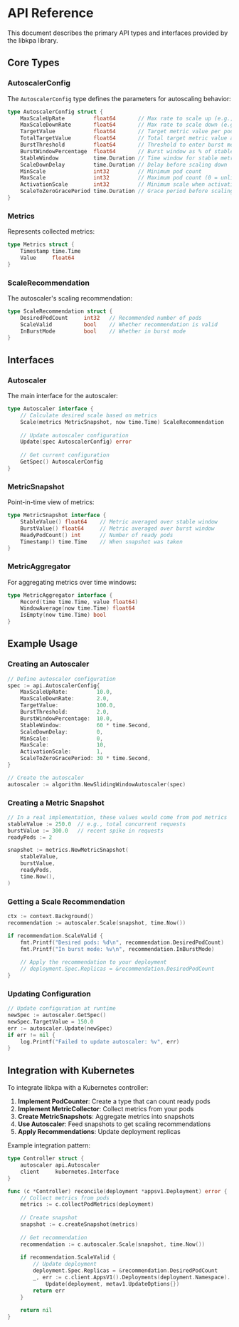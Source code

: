 # API Reference

This document describes the primary API types and interfaces provided by the libkpa library.

## Core Types

### AutoscalerConfig

The `AutoscalerConfig` type defines the parameters for autoscaling behavior:

```go
type AutoscalerConfig struct {
    MaxScaleUpRate         float64       // Max rate to scale up (e.g., 2.0 = double pods)
    MaxScaleDownRate       float64       // Max rate to scale down (e.g., 2.0 = halve pods)
    TargetValue            float64       // Target metric value per pod (mutually exclusive with TotalTargetValue)
    TotalTargetValue       float64       // Total target metric value across all pods (mutually exclusive with TargetValue)
    BurstThreshold         float64       // Threshold to enter burst mode (as ratio)
    BurstWindowPercentage  float64       // Burst window as % of stable window
    StableWindow           time.Duration // Time window for stable metrics
    ScaleDownDelay         time.Duration // Delay before scaling down
    MinScale               int32         // Minimum pod count
    MaxScale               int32         // Maximum pod count (0 = unlimited)
    ActivationScale        int32         // Minimum scale when activating from zero
    ScaleToZeroGracePeriod time.Duration // Grace period before scaling to zero
}
```

### Metrics

Represents collected metrics:

```go
type Metrics struct {
    Timestamp time.Time
    Value     float64
}
```

### ScaleRecommendation

The autoscaler's scaling recommendation:

```go
type ScaleRecommendation struct {
    DesiredPodCount     int32   // Recommended number of pods
    ScaleValid          bool    // Whether recommendation is valid
    InBurstMode         bool    // Whether in burst mode
}
```

## Interfaces

### Autoscaler

The main interface for the autoscaler:

```go
type Autoscaler interface {
    // Calculate desired scale based on metrics
    Scale(metrics MetricSnapshot, now time.Time) ScaleRecommendation
    
    // Update autoscaler configuration
    Update(spec AutoscalerConfig) error
    
    // Get current configuration
    GetSpec() AutoscalerConfig
}
```

### MetricSnapshot

Point-in-time view of metrics:

```go
type MetricSnapshot interface {
    StableValue() float64    // Metric averaged over stable window
    BurstValue() float64     // Metric averaged over burst window
    ReadyPodCount() int      // Number of ready pods
    Timestamp() time.Time    // When snapshot was taken
}
```

### MetricAggregator

For aggregating metrics over time windows:

```go
type MetricAggregator interface {
    Record(time time.Time, value float64)
    WindowAverage(now time.Time) float64
    IsEmpty(now time.Time) bool
}
```

## Example Usage

### Creating an Autoscaler

```go
// Define autoscaler configuration
spec := api.AutoscalerConfig{
    MaxScaleUpRate:         10.0,
    MaxScaleDownRate:       2.0,
    TargetValue:            100.0,
    BurstThreshold:         2.0,
    BurstWindowPercentage:  10.0,
    StableWindow:           60 * time.Second,
    ScaleDownDelay:         0,
    MinScale:               0,
    MaxScale:               10,
    ActivationScale:        1,
    ScaleToZeroGracePeriod: 30 * time.Second,
}

// Create the autoscaler
autoscaler := algorithm.NewSlidingWindowAutoscaler(spec)
```

### Creating a Metric Snapshot

```go
// In a real implementation, these values would come from pod metrics
stableValue := 250.0  // e.g., total concurrent requests
burstValue := 300.0   // recent spike in requests
readyPods := 2

snapshot := metrics.NewMetricSnapshot(
    stableValue,
    burstValue,
    readyPods,
    time.Now(),
)
```

### Getting a Scale Recommendation

```go
ctx := context.Background()
recommendation := autoscaler.Scale(snapshot, time.Now())

if recommendation.ScaleValid {
    fmt.Printf("Desired pods: %d\n", recommendation.DesiredPodCount)
    fmt.Printf("In burst mode: %v\n", recommendation.InBurstMode)
    
    // Apply the recommendation to your deployment
    // deployment.Spec.Replicas = &recommendation.DesiredPodCount
}
```

### Updating Configuration

```go
// Update configuration at runtime
newSpec := autoscaler.GetSpec()
newSpec.TargetValue = 150.0
err := autoscaler.Update(newSpec)
if err != nil {
    log.Printf("Failed to update autoscaler: %v", err)
}
```

## Integration with Kubernetes

To integrate libkpa with a Kubernetes controller:

1. **Implement PodCounter**: Create a type that can count ready pods
2. **Implement MetricCollector**: Collect metrics from your pods
3. **Create MetricSnapshots**: Aggregate metrics into snapshots
4. **Use Autoscaler**: Feed snapshots to get scaling recommendations
5. **Apply Recommendations**: Update deployment replicas

Example integration pattern:

```go
type Controller struct {
    autoscaler api.Autoscaler
    client     kubernetes.Interface
}

func (c *Controller) reconcile(deployment *appsv1.Deployment) error {
    // Collect metrics from pods
    metrics := c.collectPodMetrics(deployment)
    
    // Create snapshot
    snapshot := c.createSnapshot(metrics)
    
    // Get recommendation
    recommendation := c.autoscaler.Scale(snapshot, time.Now())
    
    if recommendation.ScaleValid {
        // Update deployment
        deployment.Spec.Replicas = &recommendation.DesiredPodCount
        _, err := c.client.AppsV1().Deployments(deployment.Namespace).
            Update(deployment, metav1.UpdateOptions{})
        return err
    }
    
    return nil
}
``` 
